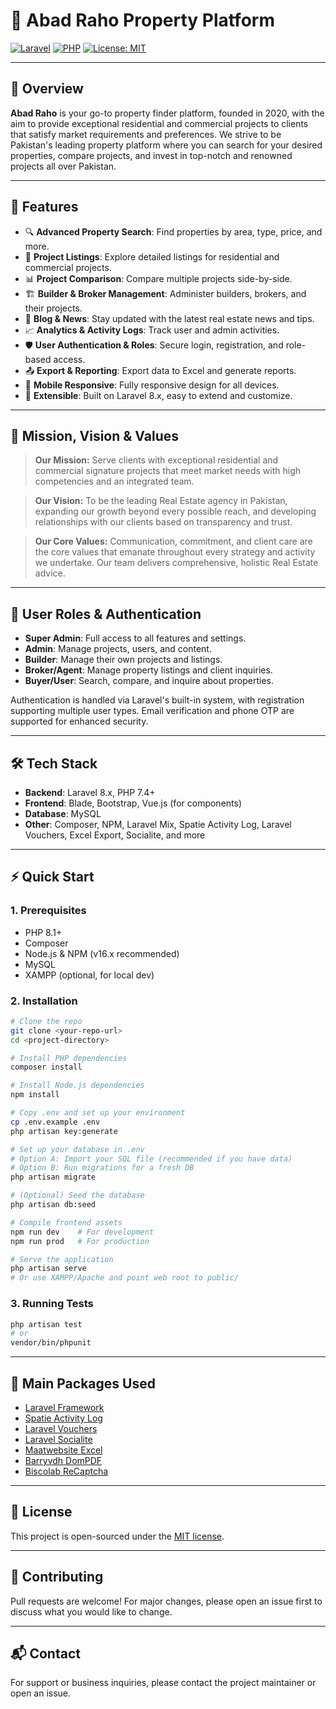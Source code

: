 # 🏡 Abad Raho Property Platform

[![Laravel](https://img.shields.io/badge/Laravel-8.x-red?logo=laravel)](https://laravel.com/) [![PHP](https://img.shields.io/badge/PHP-7.4%2B-blue?logo=php)](https://www.php.net/) [![License: MIT](https://img.shields.io/badge/License-MIT-yellow.svg)](LICENSE)

---

## 🌟 Overview

**Abad Raho** is your go-to property finder platform, founded in 2020, with the aim to provide exceptional residential and commercial projects to clients that satisfy market requirements and preferences. We strive to be Pakistan's leading property platform where you can search for your desired properties, compare projects, and invest in top-notch and renowned projects all over Pakistan.

---

## 🚀 Features

- 🔍 **Advanced Property Search**: Find properties by area, type, price, and more.
- 🏢 **Project Listings**: Explore detailed listings for residential and commercial projects.
- 📊 **Project Comparison**: Compare multiple projects side-by-side.
- 🏗️ **Builder & Broker Management**: Administer builders, brokers, and their projects.
- 📝 **Blog & News**: Stay updated with the latest real estate news and tips.
- 📈 **Analytics & Activity Logs**: Track user and admin activities.
- 🛡️ **User Authentication & Roles**: Secure login, registration, and role-based access.
- 📤 **Export & Reporting**: Export data to Excel and generate reports.
- 📱 **Mobile Responsive**: Fully responsive design for all devices.
- 🧩 **Extensible**: Built on Laravel 8.x, easy to extend and customize.

---

## 🎯 Mission, Vision & Values

> **Our Mission:**
> Serve clients with exceptional residential and commercial signature projects that meet market needs with high competencies and an integrated team.

> **Our Vision:**
> To be the leading Real Estate agency in Pakistan, expanding our growth beyond every possible reach, and developing relationships with our clients based on transparency and trust.

> **Our Core Values:**
> Communication, commitment, and client care are the core values that emanate throughout every strategy and activity we undertake. Our team delivers comprehensive, holistic Real Estate advice.

---

## 👤 User Roles & Authentication

- **Super Admin**: Full access to all features and settings.
- **Admin**: Manage projects, users, and content.
- **Builder**: Manage their own projects and listings.
- **Broker/Agent**: Manage property listings and client inquiries.
- **Buyer/User**: Search, compare, and inquire about properties.

Authentication is handled via Laravel's built-in system, with registration supporting multiple user types. Email verification and phone OTP are supported for enhanced security.

---

## 🛠️ Tech Stack

- **Backend**: Laravel 8.x, PHP 7.4+
- **Frontend**: Blade, Bootstrap, Vue.js (for components)
- **Database**: MySQL
- **Other**: Composer, NPM, Laravel Mix, Spatie Activity Log, Laravel Vouchers, Excel Export, Socialite, and more

---

## ⚡ Quick Start

### 1. Prerequisites
- PHP 8.1+
- Composer
- Node.js & NPM (v16.x recommended)
- MySQL
- XAMPP (optional, for local dev)

### 2. Installation
```bash
# Clone the repo
git clone <your-repo-url>
cd <project-directory>

# Install PHP dependencies
composer install

# Install Node.js dependencies
npm install

# Copy .env and set up your environment
cp .env.example .env
php artisan key:generate

# Set up your database in .env
# Option A: Import your SQL file (recommended if you have data)
# Option B: Run migrations for a fresh DB
php artisan migrate

# (Optional) Seed the database
php artisan db:seed

# Compile frontend assets
npm run dev    # For development
npm run prod   # For production

# Serve the application
php artisan serve
# Or use XAMPP/Apache and point web root to public/
```

### 3. Running Tests
```bash
php artisan test
# or
vendor/bin/phpunit
```

---

## 🧩 Main Packages Used
- [Laravel Framework](https://laravel.com/)
- [Spatie Activity Log](https://spatie.be/docs/laravel-activitylog)
- [Laravel Vouchers](https://github.com/beyondcode/laravel-vouchers)
- [Laravel Socialite](https://laravel.com/docs/8.x/socialite)
- [Maatwebsite Excel](https://docs.laravel-excel.com/3.1/)
- [Barryvdh DomPDF](https://github.com/barryvdh/laravel-dompdf)
- [Biscolab ReCaptcha](https://github.com/biscolab/laravel-recaptcha)

---

## 📄 License

This project is open-sourced under the [MIT license](LICENSE).

---

## 🤝 Contributing

Pull requests are welcome! For major changes, please open an issue first to discuss what you would like to change.

---

## 📬 Contact

For support or business inquiries, please contact the project maintainer or open an issue.